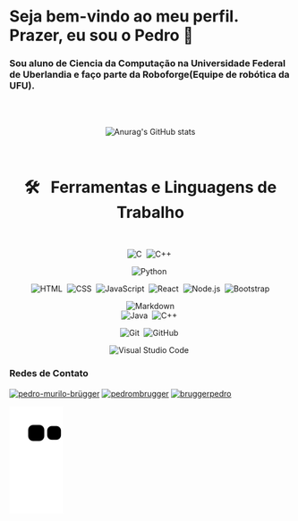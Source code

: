 # Seja bem-vindo ao meu perfil. Prazer, eu sou o Pedro 👋

### Sou aluno de Ciencia da Computação na Universidade Federal de Uberlandia e faço parte da Roboforge(Equipe de robótica da UFU).

<center>
<br><br>

![Anurag's GitHub stats](https://github-readme-stats.vercel.app/api?username=bruggerpedro&show_icons=true&theme=radical)

<br>

# 🛠 &nbsp; Ferramentas e Linguagens de Trabalho

<br>

![C](https://img.shields.io/badge/-C-05122A?style=flat&logo=C&logoColor=A8B9CC)&nbsp;
![C++](https://img.shields.io/badge/-C++-05122A?style=flat&logo=C%2B%2B&logoColor=00599C)&nbsp;

![Python](https://img.shields.io/badge/-Python-05122A?style=flat&logo=python)&nbsp;

![HTML](https://img.shields.io/badge/-HTML-05122A?style=flat&logo=HTML5)&nbsp;
![CSS](https://img.shields.io/badge/-CSS-05122A?style=flat&logo=CSS3&logoColor=1572B6)&nbsp;
![JavaScript](https://img.shields.io/badge/-JavaScript-05122A?style=flat&logo=javascript)&nbsp;
![React](https://img.shields.io/badge/-React-05122A?style=flat&logo=react)&nbsp;
![Node.js](https://img.shields.io/badge/-Node.js-05122A?style=flat&logo=node.js)&nbsp;
![Bootstrap](https://img.shields.io/badge/-Bootstrap-05122A?style=flat&logo=bootstrap&logoColor=563D7C)

![Markdown](https://img.shields.io/badge/-Markdown-05122A?style=flat&logo=markdown)\
![Java](https://img.shields.io/badge/-Java-05122A?style=flat&logo=Java&logoColor=FFA518)&nbsp;
![C++](https://img.shields.io/badge/-C++-05122A?style=flat&logo=C%2B%2B&logoColor=00599C)&nbsp;

![Git](https://img.shields.io/badge/-Git-05122A?style=flat&logo=git)&nbsp;
![GitHub](https://img.shields.io/badge/-GitHub-05122A?style=flat&logo=github)&nbsp;

![Visual Studio Code](https://img.shields.io/badge/-Visual%20Studio%20Code-05122A?style=flat&logo=visual-studio-code&logoColor=007ACC)&nbsp;

</center>
  
<h3 align="left">Redes de Contato</h3>
<p align="left">
<a href="https://www.linkedin.com/in/pedro-murilo-brügger-65295b210" target="blank"><img align="center" src="https://raw.githubusercontent.com/rahuldkjain/github-profile-readme-generator/master/src/images/icons/Social/linked-in-alt.svg" alt="pedro-murilo-brügger" height="30" width="40" /></a>
<a href="https://instagram.com/pedrombrugger" target="blank"><img align="center" src="https://raw.githubusercontent.com/rahuldkjain/github-profile-readme-generator/master/src/images/icons/Social/instagram.svg" alt="pedrombrugger" height="30" width="40" /></a>
<a href="https://twitter.com/bruggerpedro" target="blank"><img align="center" src="https://raw.githubusercontent.com/rahuldkjain/github-profile-readme-generator/master/src/images/icons/Social/twitter.svg" alt="bruggerpedro" height="30" width="40" /></a>
</p>

  

![Snake animation](https://github.com/BruggerPedro/BruggerPedro/blob/output/github-contribution-grid-snake.svg)

